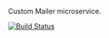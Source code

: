 Custom Mailer microservice.

[![Build Status](https://travis-ci.org/n2ru/mailer.svg?branch=master)](https://travis-ci.org/n2ru/tagcloud)